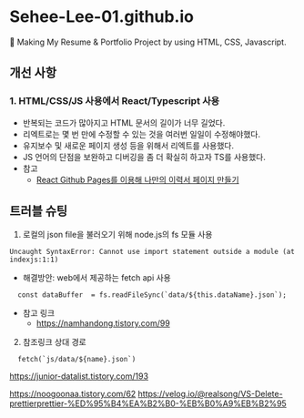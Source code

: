 # Sehee-Lee-01.github.io

🪪 Making My Resume & Portfolio Project by using HTML, CSS, Javascript.

## 개선 사항

### 1. HTML/CSS/JS 사용에서 React/Typescript 사용

- 반복되는 코드가 많아지고 HTML 문서의 길이가 너무 길었다.
- 리엑트로는 몇 번 만에 수정할 수 있는 것을 여러번 일일이 수정해야했다.
- 유지보수 및 새로운 페이지 생성 등을 위해서 리엑트를 사용했다.
- JS 언어의 단점을 보완하고 디버깅을 좀 더 확실히 하고자 TS를 사용했다.
- 참고
  - [React Github Pages를 이용해 나만의 이력서 페이지 만들기](https://velog.io/@junghyeonsu/React-Github-Pages%EB%A5%BC-%EC%9D%B4%EC%9A%A9%ED%95%B4-%EB%82%98%EB%A7%8C%EC%9D%98-%EC%9D%B4%EB%A0%A5%EC%84%9C-%ED%8E%98%EC%9D%B4%EC%A7%80-%EB%A7%8C%EB%93%A4%EA%B8%B0-pm1t1a9a)

## 트러블 슈팅

1. 로컬의 json file을 불러오기 위해 node.js의 fs 모듈 사용

```shell
Uncaught SyntaxError: Cannot use import statement outside a module (at indexjs:1:1)
```

- 해결방안: web에서 제공하는 fetch api 사용

```
  const dataBuffer  = fs.readFileSync(`data/${this.dataName}.json`);
```

- 참고 링크
  - <https://namhandong.tistory.com/99>

2. 참조링크 상대 경로

```
  fetch(`js/data/${name}.json`)
```

https://junior-datalist.tistory.com/193

https://noogoonaa.tistory.com/62
https://velog.io/@realsong/VS-Delete-prettierprettier-%ED%95%B4%EA%B2%B0-%EB%B0%A9%EB%B2%95
